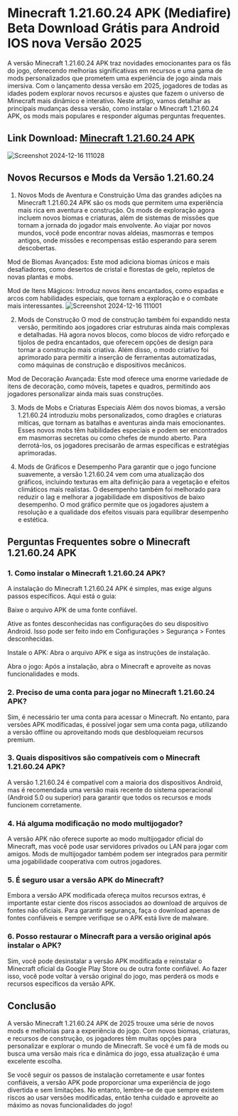 # Minecraft 1.21.60.24 APK (Mediafire) Beta Download Grátis para Android IOS nova Versão 2025
A versão Minecraft 1.21.60.24 APK traz novidades emocionantes para os fãs do jogo, oferecendo melhorias significativas em recursos e uma gama de mods personalizados que prometem uma experiência de jogo ainda mais imersiva. Com o lançamento dessa versão em 2025, jogadores de todas as idades podem explorar novos recursos e ajustes que fazem o universo de Minecraft mais dinâmico e interativo. Neste artigo, vamos detalhar as principais mudanças dessa versão, como instalar o Minecraft 1.21.60.24 APK, os mods mais populares e responder algumas perguntas frequentes.
## Link Download: [Minecraft 1.21.60.24 APK](https://minecraft-apk.apktudo.com)
![Screenshot 2024-12-16 111028](https://github.com/user-attachments/assets/9ff638b7-ab67-4b77-98d5-85bbb46dc108)

## Novos Recursos e Mods da Versão 1.21.60.24

1. Novos Mods de Aventura e Construição
Uma das grandes adições na Minecraft 1.21.60.24 APK são os mods que permitem uma experiência mais rica em aventura e construção. Os mods de exploração agora incluem novos biomas e criaturas, além de sistemas de missões que tornam a jornada do jogador mais envolvente. Ao viajar por novos mundos, você pode encontrar novas aldeias, masmorras e tempos antigos, onde missões e recompensas estão esperando para serem descobertas.

Mod de Biomas Avançados: Este mod adiciona biomas únicos e mais desafiadores, como desertos de cristal e florestas de gelo, repletos de novas plantas e mobs.

Mod de Itens Mágicos: Introduz novos itens encantados, como espadas e arcos com habilidades especiais, que tornam a exploração e o combate mais interessantes.
![Screenshot 2024-12-16 111001](https://github.com/user-attachments/assets/e0c50c86-faec-4bb2-b4c9-535f09cbe65a)

2. Mods de Construção
O mod de construção também foi expandido nesta versão, permitindo aos jogadores criar estruturas ainda mais complexas e detalhadas. Há agora novos blocos, como blocos de vidro reforçado e tijolos de pedra encantados, que oferecem opções de design para tornar a construção mais criativa. Além disso, o modo criativo foi aprimorado para permitir a inserção de ferramentas automatizadas, como máquinas de construção e dispositivos mecânicos.

Mod de Decoração Avançada: Este mod oferece uma enorme variedade de itens de decoração, como móveis, tapetes e quadros, permitindo aos jogadores personalizar ainda mais suas construções.

3. Mods de Mobs e Criaturas Especiais
Além dos novos biomas, a versão 1.21.60.24 introduziu mobs personalizados, como dragões e criaturas míticas, que tornam as batalhas e aventuras ainda mais emocionantes. Esses novos mobs têm habilidades especiais e podem ser encontrados em masmorras secretas ou como chefes de mundo aberto. Para derrotá-los, os jogadores precisarão de armas específicas e estratégias aprimoradas.

4. Mods de Gráficos e Desempenho
Para garantir que o jogo funcione suavemente, a versão 1.21.60.24 vem com uma atualização dos gráficos, incluindo texturas em alta definição para a vegetação e efeitos climáticos mais realistas. O desempenho também foi melhorado para reduzir o lag e melhorar a jogabilidade em dispositivos de baixo desempenho. O mod gráfico permite que os jogadores ajustem a resolução e a qualidade dos efeitos visuais para equilibrar desempenho e estética.

## Perguntas Frequentes sobre o Minecraft 1.21.60.24 APK
### 1. Como instalar o Minecraft 1.21.60.24 APK?
A instalação do Minecraft 1.21.60.24 APK é simples, mas exige alguns passos específicos. Aqui está o guia:

Baixe o arquivo APK de uma fonte confiável.

Ative as fontes desconhecidas nas configurações do seu dispositivo Android. Isso pode ser feito indo em Configurações > Segurança > Fontes desconhecidas.

Instale o APK: Abra o arquivo APK e siga as instruções de instalação.

Abra o jogo: Após a instalação, abra o Minecraft e aproveite as novas funcionalidades e mods.

### 2. Preciso de uma conta para jogar no Minecraft 1.21.60.24 APK?
Sim, é necessário ter uma conta para acessar o Minecraft. No entanto, para versões APK modificadas, é possível jogar sem uma conta paga, utilizando a versão offline ou aproveitando mods que desbloqueiam recursos premium.

### 3. Quais dispositivos são compatíveis com o Minecraft 1.21.60.24 APK?
A versão 1.21.60.24 é compatível com a maioria dos dispositivos Android, mas é recomendada uma versão mais recente do sistema operacional (Android 5.0 ou superior) para garantir que todos os recursos e mods funcionem corretamente.

### 4. Há alguma modificação no modo multijogador?
A versão APK não oferece suporte ao modo multijogador oficial do Minecraft, mas você pode usar servidores privados ou LAN para jogar com amigos. Mods de multijogador também podem ser integrados para permitir uma jogabilidade cooperativa com outros jogadores.

### 5. É seguro usar a versão APK do Minecraft?
Embora a versão APK modificada ofereça muitos recursos extras, é importante estar ciente dos riscos associados ao download de arquivos de fontes não oficiais. Para garantir segurança, faça o download apenas de fontes confiáveis e sempre verifique se o APK está livre de malware.

### 6. Posso restaurar o Minecraft para a versão original após instalar o APK?
Sim, você pode desinstalar a versão APK modificada e reinstalar o Minecraft oficial da Google Play Store ou de outra fonte confiável. Ao fazer isso, você pode voltar à versão original do jogo, mas perderá os mods e recursos específicos da versão APK.

## Conclusão
A versão Minecraft 1.21.60.24 APK de 2025 trouxe uma série de novos mods e melhorias para a experiência do jogo. Com novos biomas, criaturas, e recursos de construção, os jogadores têm muitas opções para personalizar e explorar o mundo de Minecraft. Se você é um fã de mods ou busca uma versão mais rica e dinâmica do jogo, essa atualização é uma excelente escolha.

Se você seguir os passos de instalação corretamente e usar fontes confiáveis, a versão APK pode proporcionar uma experiência de jogo divertida e sem limitações. No entanto, lembre-se de que sempre existem riscos ao usar versões modificadas, então tenha cuidado e aproveite ao máximo as novas funcionalidades do jogo!
